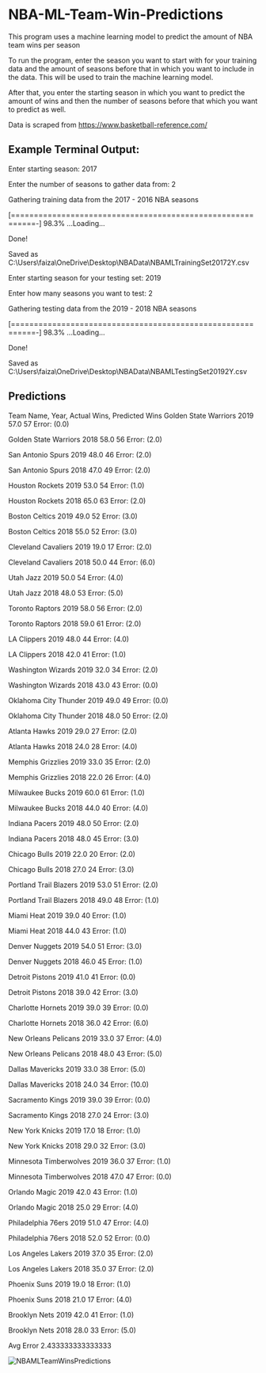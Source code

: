 # NBA-ML-Team-Win-Predictions
This program uses a machine learning model to predict the amount of NBA team wins per season

To run the program, enter the season you want to start with for your training data and the amount of seasons 
before that in which you want to include in the data. This will be used to train the machine learning model.

After that, you enter the starting season in which you want to predict the amount of wins and then the number of 
seasons before that which you want to predict as well. 

Data is scraped from https://www.basketball-reference.com/


## **Example Terminal Output:** 

Enter starting season: 2017 

Enter the number of seasons to gather data from: 2

Gathering training data from the 2017 - 2016 NBA seasons

[===========================================================-] 98.3% ...Loading...

Done!

Saved as C:\Users\faiza\OneDrive\Desktop\NBAData\NBAMLTrainingSet20172Y.csv

Enter starting season for your testing set: 2019

Enter how many seasons you want to test: 2

Gathering testing data from the 2019 - 2018 NBA seasons

[===========================================================-] 98.3% ...Loading...

Done!

Saved as C:\Users\faiza\OneDrive\Desktop\NBAData\NBAMLTestingSet20192Y.csv


## **Predictions** 

Team Name, Year, Actual Wins, Predicted Wins
Golden State Warriors 2019 57.0 57 Error: (0.0)

Golden State Warriors 2018 58.0 56 Error: (2.0)

San Antonio Spurs 2019 48.0 46 Error: (2.0)

San Antonio Spurs 2018 47.0 49 Error: (2.0)

Houston Rockets 2019 53.0 54 Error: (1.0)

Houston Rockets 2018 65.0 63 Error: (2.0)

Boston Celtics 2019 49.0 52 Error: (3.0)

Boston Celtics 2018 55.0 52 Error: (3.0)

Cleveland Cavaliers 2019 19.0 17 Error: (2.0)

Cleveland Cavaliers 2018 50.0 44 Error: (6.0)

Utah Jazz 2019 50.0 54 Error: (4.0)

Utah Jazz 2018 48.0 53 Error: (5.0)

Toronto Raptors 2019 58.0 56 Error: (2.0)

Toronto Raptors 2018 59.0 61 Error: (2.0)

LA Clippers 2019 48.0 44 Error: (4.0)

LA Clippers 2018 42.0 41 Error: (1.0)

Washington Wizards 2019 32.0 34 Error: (2.0)

Washington Wizards 2018 43.0 43 Error: (0.0)

Oklahoma City Thunder 2019 49.0 49 Error: (0.0)

Oklahoma City Thunder 2018 48.0 50 Error: (2.0)

Atlanta Hawks 2019 29.0 27 Error: (2.0)

Atlanta Hawks 2018 24.0 28 Error: (4.0)

Memphis Grizzlies 2019 33.0 35 Error: (2.0)

Memphis Grizzlies 2018 22.0 26 Error: (4.0)

Milwaukee Bucks 2019 60.0 61 Error: (1.0)

Milwaukee Bucks 2018 44.0 40 Error: (4.0)

Indiana Pacers 2019 48.0 50 Error: (2.0)

Indiana Pacers 2018 48.0 45 Error: (3.0)

Chicago Bulls 2019 22.0 20 Error: (2.0)

Chicago Bulls 2018 27.0 24 Error: (3.0)

Portland Trail Blazers 2019 53.0 51 Error: (2.0)

Portland Trail Blazers 2018 49.0 48 Error: (1.0)

Miami Heat 2019 39.0 40 Error: (1.0)

Miami Heat 2018 44.0 43 Error: (1.0)

Denver Nuggets 2019 54.0 51 Error: (3.0)

Denver Nuggets 2018 46.0 45 Error: (1.0)

Detroit Pistons 2019 41.0 41 Error: (0.0)

Detroit Pistons 2018 39.0 42 Error: (3.0)

Charlotte Hornets 2019 39.0 39 Error: (0.0)

Charlotte Hornets 2018 36.0 42 Error: (6.0)

New Orleans Pelicans 2019 33.0 37 Error: (4.0)

New Orleans Pelicans 2018 48.0 43 Error: (5.0)

Dallas Mavericks 2019 33.0 38 Error: (5.0)

Dallas Mavericks 2018 24.0 34 Error: (10.0)

Sacramento Kings 2019 39.0 39 Error: (0.0)

Sacramento Kings 2018 27.0 24 Error: (3.0)

New York Knicks 2019 17.0 18 Error: (1.0)

New York Knicks 2018 29.0 32 Error: (3.0)

Minnesota Timberwolves 2019 36.0 37 Error: (1.0)

Minnesota Timberwolves 2018 47.0 47 Error: (0.0)

Orlando Magic 2019 42.0 43 Error: (1.0)

Orlando Magic 2018 25.0 29 Error: (4.0)

Philadelphia 76ers 2019 51.0 47 Error: (4.0)

Philadelphia 76ers 2018 52.0 52 Error: (0.0)

Los Angeles Lakers 2019 37.0 35 Error: (2.0)

Los Angeles Lakers 2018 35.0 37 Error: (2.0)

Phoenix Suns 2019 19.0 18 Error: (1.0)

Phoenix Suns 2018 21.0 17 Error: (4.0)

Brooklyn Nets 2019 42.0 41 Error: (1.0)

Brooklyn Nets 2018 28.0 33 Error: (5.0)

Avg Error 2.433333333333333


![NBAMLTeamWinsPredictions](https://user-images.githubusercontent.com/43652410/78615623-1263ec80-7840-11ea-8595-9e213e6a5b16.png)

